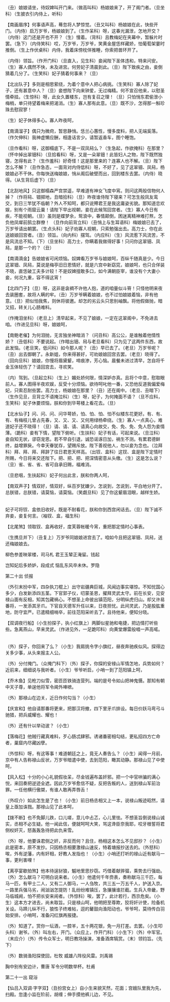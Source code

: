 <!-- { "loadSidebar": true } -->
（丑）娘娘请坐，待奴婢叫开门来。（做高叫科）杨娘娘来了，开了阁门者。（旦坐科）（生披衣引内侍上，听科） 　 

【南画眉序】何事语声高，蓦忽将人梦惊觉。（丑又叫科）杨娘娘在此，快些开门。（内侍）启万岁爷，杨娘娘到了。（生作呆科）呀，这春光漏泄，怎地开交？（内侍）这门还是开也不开？（生）慢着。（背科）且教梅妃在夹幕中，暂躲片时罢。（急下）（内侍笑科）哎，万岁爷，万岁爷，笑黄金屋恁样藏娇，怕葡萄架霎时推倒。（生上作伏桌科）内侍，我着床傍枕佯推睡，你索把兽环开了。

（内侍）领旨。（作开门科）（旦直入，见生科）妾闻陛下圣体违和，特来问安。（生）寡人偶然不快，未及进宫。何劳妃子清晨到此。（旦）陛下致疾之由，妾倒猜着几分了。（生笑科）妃子猜着何事来？（旦） 　

【北出队子】多则是相思萦绕，为着个意中人把心病挑。（生笑科）寡人除了妃子，还有甚意中人？（旦）妾想陛下向来钟爱，无过梅精。何不宣召他来，以慰圣情牵挂。（生惊科）呀，此女久置楼东，岂有复召之理！（旦）只怕悄东君偷泄小梅梢，单只待望着梅来把渴消。（生）寡人那有此意。（旦）既不沙，怎得那一斛珍珠去慰寂寥！ 　 

（生）妃子休得多心。寡人昨夜呵， 　 

【南滴溜子】偶只为微疴，暂思静悄。恁兰心蕙性，慢多度料，把人无端奚落。（作欠伸科）我神虚懒应酬，相逢话言少。请暂返香车，图个睡饱。 　 

（旦作看科）呀，这御榻底下，不是一双凤舄么？（生急起，作欲掩科）在那里？（怀中掉出翠钿科）（旦拾看科）呀，又是一朵翠钿！此皆妇人之物，陛下既然独寝，怎得有此？（生作羞科）好奇怪！这是那里来的？连寡人也不解。（旦）陛下怎么不解？（丑作急态，一面背对内侍低科）呀，不好了，见了这翠钿、凤舄，杨娘娘必不干休。你每快送梅娘娘，悄从阁后破壁而出，回到楼东去罢。（内侍）晓得。（从生背后虚下）（旦） 　 

【北刮地风】只这御榻森严宫禁遥，早难道有神女飞度中宵。则问这两般信物何人掉？（作将舄、钿掷地，丑暗拾科）（旦）昨夜谁侍陛下寝来？可怎生般凤友鸾交，到日三竿犹不临朝？外人不知呵，都只说殢君王是我这庸姿劣貌。那知道恋欢娱，别有个雨窟云巢！请陛下早出视朝，妾在此候驾回宫者。（生）寡人今日有疾，不能视朝。（旦）虽则是蝶梦余，鸳浪中，春情颠倒，困迷离精神难打熬，怎负他凤墀前鹄立群僚！ （旦作向前背立科）（丑悄上与生耳语科）梅娘娘已去了，万岁爷请出朝罢。（生点头科）妃子劝寡人视朝，只索勉强出去。高力士，你在此送娘娘回宫者。（丑）领旨。（向内科）摆驾。（内应科）（生）风流惹下风流苦，不是风流总不知。（下）（旦坐科）高力士，你瞒着我做得好事！只问你这翠钿、凤舄，是那一个的？（丑） 　 

【南滴滴金】告娘娘省可闲烦恼。奴婢看万岁爷与娘娘呵，百纵千随真是少。今日这翠钿、凤舄，莫说是梅亭旧日恩情好，就是六宫中新窈窕，娘娘呵，也只合佯装不晓，直恁破工夫多计较！不是奴婢擅敢多口，如今满朝臣宰，谁没有个大妻小妾，何况九重，容不得这宵！ 　 

【北四门子】（旦）呀，这非是衾裯不许他人抱，道的咱量似斗筲！只怪他明来夜去装圈套，故将人瞒的牢。（丑）万岁爷瞒着娘娘，也不过怕娘娘着恼，非有他意。（旦）把似怕我焦，则休将彼邀。却怎的劣云头只思别岫飘。将他假做抛，暗又招，转关儿心肠难料。 　 

（作掩泪坐科）（老旦上）清早起来，不见了娘娘，一定在这翠阁中，不免进去咱。（作进见旦科）呀，娘娘呵， 　 

【南鲍老催】为何泪抛，无言独坐神暗消？（问丑科）高公公，是谁触着他情性娇？（丑低科）不要说起。（作暗出钿、舄与老旦看科）只为见了这两件东西，故此发恼。（老旦笑，低问科）如今那人呢？（丑）早已去了。（老旦）万岁爷呢？（丑）出去御朝了。永新姐，你来得甚好，可劝娘娘回宫去罢。（老旦）晓得了。（回向旦科）娘娘，你慢将眉黛颦，啼痕渗，芳心恼。晨餐未进过清早，怎自将千金玉体轻伤了？请回宫去，寻欢笑。 　 

（内）驾到。（旦起立科）（生上）媚处娇何限，情深妒亦真。且将个中意，慰取眼前人。寡人图得半夜欢娱，反受十分烦恼。欲待呵叱他一番，又恐他反道我偏爱梅妃，只索忍耐些罢。高力士，杨娘娘在那里？（丑）还在阁中。（老旦、丑暗下）（生作见旦，旦背立不语掩泣科）（生）呀，妃子，为何掩面不语？（旦不应科，生笑科）妃子休要烦恼，朕和你到华萼楼上看花去。（旦） 　 

【北水仙子】问、问、问、问华萼娇，怕、怕、怕、怕不似楼东花更好。有、有、有、有梅枝儿曾占先春，又、又、又、又何用绿杨牵绕。（生）寡人一点真心，难道妃子还不晓得！（旦）请、请、请、请真心向故交，免、免、免、免人怨为妾情薄。（跪科）妾有下情，望陛下俯听。（生扶科）妃子有话，可起来说。（旦泣科）妾自知无状，谬窃宠恩。若不早自引退，诚恐谣诼日加，祸生不测。有累君德鲜终，益增罪戾。今幸天眷犹存，望赐斥放。陛下善视他人，勿以妾为念也。（泣拜科）拜、拜、拜、拜辞了往日君恩天样高。（出钗、盒科）这钗、盒是陛下定情时所赐，今日将来交还陛下。把、把、把、把深情密意从头缴。（生）这是怎么说？（旦）省、省、省、省可自承旧赐，福难消。 　 

（旦悲咽，生扶起科）妃子何出此言，朕和你两人呵， 　 

【南双声子】情双好，情双好，纵百岁犹嫌少。怎说到，怎说到，平白地分开了。总朕错，总朕错，请莫恼，请莫恼。（笑觑旦科）见了你这颦眉泪眼，越样生娇。 　 

妃子可将钗、盒依旧收好。既是不耐看花，朕和你到西宫闲话去。（旦）陛下诚不弃妾，妾复何言。（袖钗、盒，福生科） 　 

【北尾煞】领取钗、盒再收好，度芙蓉帐暖今宵，重把那定情时心事表。 　 

（生携旦并下）（丑复上）万岁爷同娘娘进宫去了。咱如今且把这翠钿、凤舄，送还梅娘娘去。 　 

柳色参差映翠楼，司马札 君王玉辇正淹留。钱起 　

岂知妃后多娇妒，段成式 恼乱东风卒未休。罗隐　

第二十出 侦报 

（外引末扮中军，四杂执刀棍上）出守岩疆典巨城，风闻边事实堪惊。不知忧国心多少，白发新添四五茎。下官郭子仪，叨蒙圣恩，擢拜灵武太守。前在长安，见安禄山面有反相，知其包藏祸心。不想圣上命彼出镇范阳，分明纵虎归山。却又许易番将，一发添其牙爪。下官自天德军升任以来，日夜担忧。此间灵武，乃是股肱重地，防守宜严。已遣精细哨卒，前往范阳采听去了。且待他来，便知分晓。 　 

【双调夜行船】（小生扮探子，执小红旗上）两脚似星驰和电捷，把边情打听些些。急离燕山，早来灵武。（作进见外，一足跪叩科）向黄堂爆雷般唱一声高喏。 　 

（外）探子，你回来了么？（小生）我肩挑令字小旗红，昼夜奔驰疾似风。探得边关多少事，从头来报主人公。 　 

（外）分付掩门。（众掩门科下）（外）探子，你探的安禄山军情怎地，兵势如何？近前来，细细说与我听者。（小生）爷爷听启，小哨一到了范阳镇上呵， 

【乔木鱼】见枪刀似雪，密匝匝铁骑连营列。端的是号令如山把神鬼慑。那知有朝中天子尊，单逞他将军令阃外唓嗻。 　 

（外）那禄山在边关，近日作何勾当？（小生） 　 

【庆宣和】他自请那番将更来，把那汉将撤，四下里牙爪排设。每日价跃马弯弓斗驰猎，把兵威耀也、耀也！ 　 

（外）还有什以举动波？（小生） 　 

【落梅花】他贼行藏真难料，歹心肠忒肆邪。诱诸番密相勾结，更私招四方亡命者，巢窟内尽藏凶孽。 　 

（外惊科）呀，有这等事！难道朝廷之上，竟无人奏告么？（小生）闻得一月前，京中有人告称禄山反状，万岁爷暗遣中使，去到范阳，瞰其动静。那禄山见了中使呵， 　 

【风入松】十分的小心礼貌假妆呆，尽金钱遍布盖奸邪。把一个中官哄骗的满心悦，来回奏把逆迹全遮。因此万岁爷愈信不疑，反把告叛的人，送到禄山军前治罪。一任他横行傲桀，有谁人敢再弄唇舌！ 　 

（外叹介）如此怎生是了也！（小生）前日杨丞相又上一本，说禄山叛迹昭然，请皇上亟加诛戮。那禄山见了此本呵， 　 

【拨不断】也不免脚儿跌，口儿嗟，意儿中忐忑，心儿里怯。不想圣旨倒说禄山诚实，丞相不必生疑。他一闻此信，便就呵呵大笑，骂这谗臣奈我耶，咬牙根誓将君侧权奸灭，怒轰轰急待把此仇来雪。 　 

（外）呀，他要诛君侧之奸，非反而何？且住，杨相这本怎么不见邸抄？（小生）此是密本，原不发抄。只因杨丞相要激禄山速反，特着塘报抄送去的。（外怒科）唉，外有逆藩，内有奸相，好教人发指也！（小生）小哨还打听的禄山近有献马一事，更利害哩！ 　 

【离亭宴歇拍煞】他本待逞豺狼，魆地里思抄窃。巧借着献骅骝，乘势去行强劫。（外）怎么献马？可明白说来者。（小生）他遣何千年赍表，奏称献马三千匹，每马一匹，有甲士二人，又有二人御马，一人刍牧，共三五一万五千人，护送入京。一路里兵强马劣，闹汹汹怎提防！乱纷纷难镇压，急攘攘谁拦截。生兵入帝畿，野马临城阙，怕不把长安来闹者。（外惊科）唉，罢了，此计若行，西京危矣。（小生）这本方才进去，尚未取旨。只是禄山呵，他明把至尊欺，狡将奸计使，险备机关设。马蹄儿纵不行，狼性子终难帖，逗的鼙鼓向渔阳动也，爷爷呵，莫待传白羽始安排。小哨呵，准备闪红旗再报捷。 　 

（外）知道了。赏你一坛酒，一腔羊，五十两花银，免一月打差。去罢。（小生叩头科）谢爷。（外）叫左右，开门。（众应上，作开门科）（小生下）（外）中军官。（末应介）（外）传令众军士，明日教场操演，准备酒席犒赏。（末）领钧旨。（先下） 　 

（外）数骑渔阳探使回，杜牧 威雄八阵役风雷。刘禹锡 　 

 胸中别有安边计，曹唐 军令分明数举杯。杜甫

第二十一出 窥浴 

【仙吕入双调·字字双】（丑扮宫女上）自小生来貌天然，花面；宫娥队里我为先，扫殿。忽逢小监在阶前，胡缠；伸手摸他裤儿边，不见。 　 

